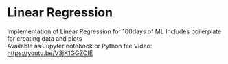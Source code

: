 # Linear Regression
Implementation of Linear Regression for 100days of ML
Includes boilerplate for creating data and plots  
Available as Jupyter notebook or Python file
Video: https://youtu.be/V3jK1GGZOIE
